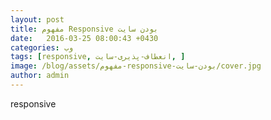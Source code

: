 ```yaml
---
layout: post
title: مفهوم Responsive بودن سایت
date:   2016-03-25 08:00:43 +0430
categories: وب
tags: [responsive, انعطاف-پذیری-سایت, ]
image: /blog/assets/مفهوم-responsive-بودن-سایت/cover.jpg
author: admin
---
```


responsive